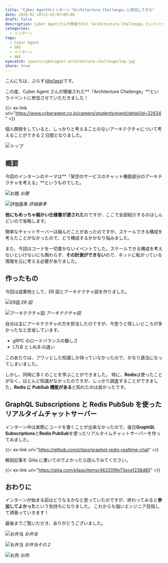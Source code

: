 ```yaml
---
title: "Cyber Agentのインターン「Architecture Challenge」に参加してきた"
date: 2019-02-18T22:42:07+09:00
draft: false
description: Cyber Agentさんが開催された「Architecture Challenge」というイベントに参加し、アーキテクチャについて学んできました。
categories:
  - インターン
tags:
  - Cyber Agent
  - SRE
  - インターン
  - AWS
eyecatch: /posts/cyberagent-architecture-challenge/top.jpg
share: true
---
```


こんにちは、ぷらす([@p1ass](https://twitter.com/p1ass))です。

この度、Cyber Agent さんが開催された**「Architecture Challenge」**というイベントに参加させていただきました！

{{< ex-link url="https://www.cyberagent.co.jp/careers/students/event/detail/id=22634" >}}

個人開発をしていると、しっかりと考えることのないアーキテクチャについて考えることができる 2 日間となりました。

<!--more-->

![トップ](./top.jpg)

## 概要

今回のインターンのテーマは**「架空のサービスのチャット機能部分のアーキテクチャを考える」**というものでした。

![お題](./theme.png)
_お題_

![評価基準](./review.png)
_評価基準_

**他にもめっちゃ細かい仕様書が渡された**のですが、ここで全部紹介するのはしんどいので省略します。

簡単なチャットサーバーは組んだことがあったのですが、スケールできる構成を考えたことがなかったので、どう構成するかかなり悩みました。

また、今回はコードを一切書かないイベントでした。スケールできる構成を考えないといけないにも関わらず、**その計測ができない**ので、ネットに転がっている情報を元に考える必要がありました。

## 作ったもの

今回は成果物として、ER 図とアーキテクチャ図を作りました。

![ER図](./er.png)
_ER 図_

![アーキテクチャ図](./architecture.jpg)
_アーキテクチャ図_

自分は主にアーキテクチャの方を担当したのですが、今思うと怪しいところが多かったなと反省しています。

- gRPC のロードバランスの難しさ
- L7LB と L4LB の違い

このあたりは、フワッとした知識しか持っていなかったので、かなり適当になってしまいました。

しかし、同時に多くのことを学ぶことができました。
特に、**Redis**は使ったことがなく、ほとんど知識がなかったのですが、しっかり調査することができました。**Redis に PubSub 機能がある**と知れたのは良かったです。

## GraphQL Subscriptions と Redis PubSub を使ったリアルタイムチャットサーバー

インターン中は実際にコードを書くことが出来なかったので、後日**GraphQL Subscriptions**と**Redis PubSub**を使ったリアルタイムチャットサーバーを作ってみました。

{{< ex-link url="https://github.com/p1ass/graphql-redis-realtime-chat" >}}

解説記事を Qiita に書いてのでよかったら読んでみてください。

{{< ex-link url="https://qiita.com/p1ass/items/462209fe73ece1238d85" >}}

## おわりに

インターンが始まる前はどうなるかなと思っていたのですが、終わってみると**参加してよかった**という気持ちになりました。
これからも強いエンジニア目指して頑張っていきます！

最後までご覧いただき、ありがとうございました。

![お弁当](./lunch-1.jpg)
_お弁当_

![お弁当](./lunch-2.jpg)
_お弁当その２_

![お肉](./niku.jpg)
_お肉_
